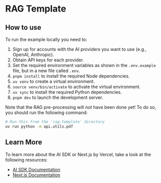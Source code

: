 # RAG Template

## How to use

To run the example locally you need to:

1. Sign up for accounts with the AI providers you want to use (e.g., OpenAI, Anthropic).
2. Obtain API keys for each provider.
3. Set the required environment variables as shown in the `.env.example` file, but in a new file called `.env`.
4. `pnpm install` to install the required Node dependencies.
5. `uv venv` to create a virtual environment.
6. `source venv/bin/activate` to activate the virtual environment.
7. `uv sync` to install the required Python dependencies.
8. `pnpm dev` to launch the development server.

Note that the RAG pre-processing will _not_ have been done yet! To do so, you should run the  following command:

```bash
# Run this from the 'rag-template' directory
uv run python -m api.utils.pdf
```

## Learn More

To learn more about the AI SDK or Next.js by Vercel, take a look at the following resources:

- [AI SDK Documentation](https://sdk.vercel.ai/docs)
- [Next.js Documentation](https://nextjs.org/docs)

